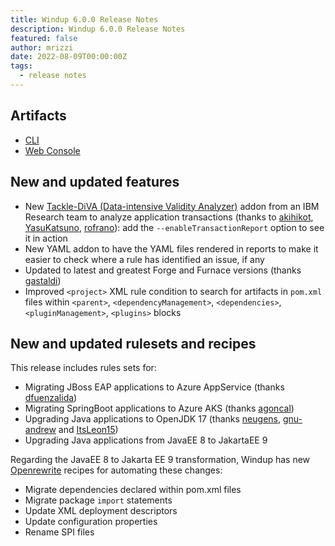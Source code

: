 ```yaml
---
title: Windup 6.0.0 Release Notes
description: Windup 6.0.0 Release Notes
featured: false
author: mrizzi
date: 2022-08-09T00:00:00Z
tags:
  - release notes
---
```


## Artifacts

* [CLI](https://repo1.maven.org/maven2/org/jboss/windup/windup-cli/6.0.0.Final/windup-cli-6.0.0.Final-offline.zip)
* [Web Console](https://repo1.maven.org/maven2/org/jboss/windup/web/windup-web-distribution/6.0.0.Final/windup-web-distribution-6.0.0.Final-with-authentication.zip)

## New and updated features

* New [Tackle-DiVA (Data-intensive Validity Analyzer)](https://github.com/konveyor/tackle-diva) addon from an IBM Research team to analyze application transactions (thanks to [akihikot](https://github.com/akihikot), [YasuKatsuno](https://github.com/YasuKatsuno), [rofrano](https://github.com/rofrano)): add the `--enableTransactionReport` option to see it in action
* New YAML addon to have the YAML files rendered in reports to make it easier to check where a rule has identified an issue, if any
* Updated to latest and greatest Forge and Furnace versions (thanks [gastaldi](https://github.com/gastaldi))
* Improved `<project>` XML rule condition to search for artifacts in `pom.xml` files within `<parent>`, `<dependencyManagement>`, `<dependencies>`, `<pluginManagement>`, `<plugins>` blocks


## New and updated rulesets and recipes

This release includes rules sets for:

* Migrating JBoss EAP applications to Azure AppService (thanks [dfuenzalida](https://github.com/dfuenzalida))
* Migrating SpringBoot applications to Azure AKS (thanks [agoncal](https://github.com/agoncal))
* Upgrading Java applications to OpenJDK 17 (thanks [neugens](https://github.com/neugens), [gnu-andrew](https://github.com/gnu-andrew) and [ItsLeon15](https://github.com/ItsLeon15))
* Upgrading Java applications from JavaEE 8 to JakartaEE 9

Regarding the JavaEE 8 to Jakarta EE 9 transformation, Windup has new [Openrewrite](https://docs.openrewrite.org/) recipes for automating these changes:

* Migrate dependencies declared within pom.xml files
* Migrate package `import` statements
* Update XML deployment descriptors
* Update configuration properties
* Rename SPI files
